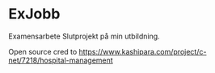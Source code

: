 # ExJobb
Examensarbete 
Slutprojekt på min utbildning.

Open source cred to https://www.kashipara.com/project/c-net/7218/hospital-management
